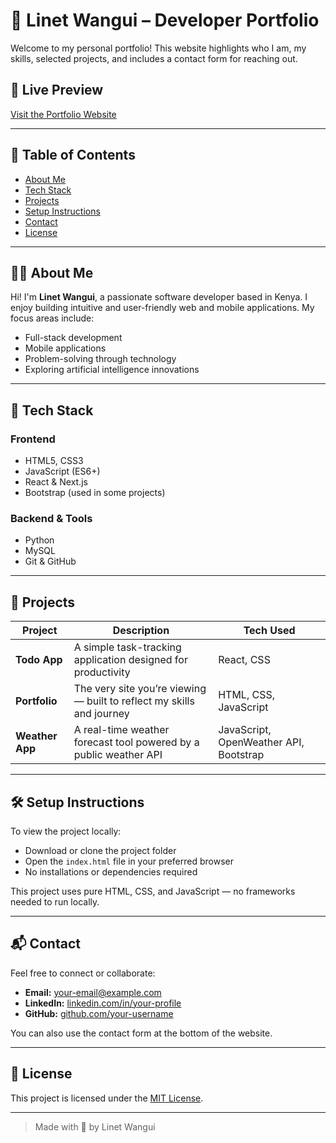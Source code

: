 # 🌟 Linet Wangui – Developer Portfolio

Welcome to my personal portfolio! This website highlights who I am, my skills, selected projects, and includes a contact form for reaching out.

## 🚀 Live Preview

[Visit the Portfolio Website]([https://your-portfolio-link.com](https://is-project-4th-year.github.io/build-your-portfolio-github-workflow-essentials-Caprice-Instinct/))  


---

## 📌 Table of Contents

- [About Me](#about-me)
- [Tech Stack](#tech-stack)
- [Projects](#projects)
- [Setup Instructions](#setup-instructions)
- [Contact](#contact)
- [License](#license)

---

## 👩‍💻 About Me

Hi! I'm **Linet Wangui**, a passionate software developer based in Kenya. I enjoy building intuitive and user-friendly web and mobile applications. My focus areas include:

- Full-stack development  
- Mobile applications  
- Problem-solving through technology  
- Exploring artificial intelligence innovations  

---

## 🧰 Tech Stack

### Frontend

- HTML5, CSS3  
- JavaScript (ES6+)  
- React & Next.js  
- Bootstrap (used in some projects)

### Backend & Tools

- Python  
- MySQL  
- Git & GitHub  

---

## 📂 Projects

| Project         | Description                                                                 | Tech Used                            |
|------------------|-----------------------------------------------------------------------------|----------------------------------------|
| **Todo App**      | A simple task-tracking application designed for productivity               | React, CSS                             |
| **Portfolio**     | The very site you’re viewing — built to reflect my skills and journey      | HTML, CSS, JavaScript                  |
| **Weather App**   | A real-time weather forecast tool powered by a public weather API          | JavaScript, OpenWeather API, Bootstrap |

---

## 🛠️ Setup Instructions

To view the project locally:  
- Download or clone the project folder  
- Open the `index.html` file in your preferred browser  
- No installations or dependencies required

This project uses pure HTML, CSS, and JavaScript — no frameworks needed to run locally.

---

## 📬 Contact

Feel free to connect or collaborate:

- **Email:** your-email@example.com  
- **LinkedIn:** [linkedin.com/in/your-profile](https://linkedin.com/in/linet-wangui)  
- **GitHub:** [github.com/your-username](https://github.com/Caprice-Instinct)

You can also use the contact form at the bottom of the website.

---

## 📄 License

This project is licensed under the [MIT License](LICENSE).

---

> Made with 💙 by Linet Wangui
